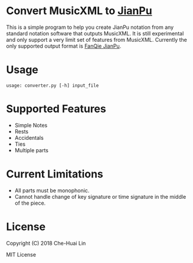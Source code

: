 # Convert MusicXML to [JianPu](https://en.wikipedia.org/wiki/Numbered_musical_notation)

This is a simple program to help you create JianPu notation from any standard
notation software that outputs MusicXML.  It is still experimental and only
support a very limit set of features from MusicXML. Currently the only
supported output format is [FanQie JianPu](http://zhipu.lezhi99.com/Zhipu-index.html).

# Usage

    usage: converter.py [-h] input_file

# Supported Features
- Simple Notes
- Rests
- Accidentals
- Ties
- Multiple parts

# Current Limitations
- All parts must be monophonic.
- Cannot handle change of key signature or time signature in the middle of the
  piece.

# License

Copyright (C) 2018 Che-Huai Lin

MIT License
